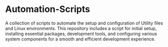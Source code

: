 # Automation-Scripts
A collection of scripts to automate the setup and configuration of Utility files and Linux environments. This repository includes a script for initial setup, installing essential packages, development tools, and configuring various system components for a smooth and efficient development experience.
